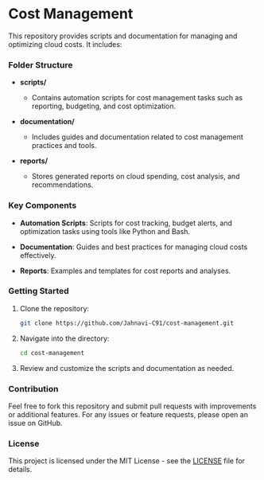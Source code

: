 # Cost Management

This repository provides scripts and documentation for managing and optimizing cloud costs. It includes:

### Folder Structure

- **scripts/**
  - Contains automation scripts for cost management tasks such as reporting, budgeting, and cost optimization.
  
- **documentation/**
  - Includes guides and documentation related to cost management practices and tools.
  
- **reports/**
  - Stores generated reports on cloud spending, cost analysis, and recommendations.

### Key Components

- **Automation Scripts**: Scripts for cost tracking, budget alerts, and optimization tasks using tools like Python and Bash.
  
- **Documentation**: Guides and best practices for managing cloud costs effectively.

- **Reports**: Examples and templates for cost reports and analyses.

### Getting Started

1. Clone the repository:
   ```bash
   git clone https://github.com/Jahnavi-C91/cost-management.git
   ```

2. Navigate into the directory:
   ```bash
   cd cost-management
   ```

3. Review and customize the scripts and documentation as needed.

### Contribution

Feel free to fork this repository and submit pull requests with improvements or additional features. For any issues or feature requests, please open an issue on GitHub.

### License

This project is licensed under the MIT License - see the [LICENSE](LICENSE) file for details.


